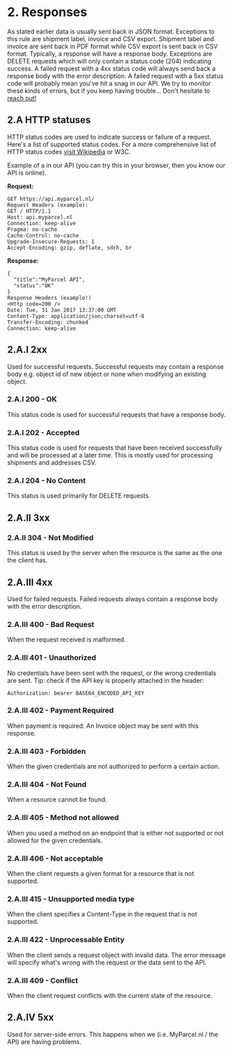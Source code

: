 # 2. Responses

As stated earlier data is usually sent back in JSON format. Exceptions to this
rule are shipment label, invoice and CSV export. Shipment label and invoice are
sent back in PDF format while CSV export is sent back in CSV format. Typically,
a response will have a response body. Exceptions are DELETE requests which will
only contain a status code (204) indicating success. A failed request with a 4xx
status code will always send back a response body with the error description. A
failed request with a 5xx status code will probably mean you've hit a snag in
our API. We try to monitor these kinds of errors, but if you keep having
trouble... Don't hesitate to [reach out!](https://www.myparcel.nl/contact)

## 2.A HTTP statuses

HTTP status codes are used to indicate success or failure of a request. Here's a
list of supported status codes. For a more comprehensive list of HTTP status
codes [visit Wikipedia](https://en.wikipedia.org/wiki/List_of_HTTP_status_codes)
or W3C.

Example of a <Http code=200 /> in our API (you can try this in your browser,
then you know our API is online).

**Request:**

```
GET https://api.myparcel.nl/
Request Headers (example):
GET / HTTP/1.1
Host: api.myparcel.nl
Connection: keep-alive
Pragma: no-cache
Cache-Control: no-cache
Upgrade-Insecure-Requests: 1
Accept-Encoding: gzip, deflate, sdch, br
```

**Response:**

```
{
  "title":"MyParcel API",
  "status":"OK"
}
Response Headers (example!)
<Http code=200 />
Date: Tue, 31 Jan 2017 13:37:00 GMT
Content-Type: application/json;charset=utf-8
Transfer-Encoding: chunked
Connection: keep-alive
```

## 2.A.I 2xx

Used for successful requests. Successful requests may contain a response body
e.g. object id of new object or none when modifying an existing object.

### 2.A.I 200 - OK

This status code is used for successful requests that have a response body.

### 2.A.I 202 - Accepted

This status code is used for requests that have been received successfully and
will be processed at a later time. This is mostly used for processing shipments
and addresses CSV.

### 2.A.I 204 - No Content

This status is used primarily for DELETE requests.

## 2.A.II 3xx

### 2.A.II 304 - Not Modified

This status is used by the server when the resource is the same as the one the
client has.

## 2.A.III 4xx

Used for failed requests. Failed requests always contain a response body with
the error description.

### 2.A.III 400 - Bad Request

When the request received is malformed.

### 2.A.III 401 - Unauthorized

No credentials have been sent with the request, or the wrong credentials are
sent. Tip: check if the API key is properly attached in the header:

```
Authorization: bearer BASE64_ENCODED_API_KEY
```

### 2.A.III 402 - Payment Required

When payment is required. An Invoice object may be sent with this response.

### 2.A.III 403 - Forbidden

When the given credentials are not authorized to perform a certain action.

### 2.A.III 404 - Not Found

When a resource cannot be found.

### 2.A.III 405 - Method not allowed

When you used a method on an endpoint that is either not supported or not
allowed for the given credentials.

### 2.A.III 406 - Not acceptable

When the client requests a given format for a resource that is not supported.

### 2.A.III 415 - Unsupported media type

When the client specifies a Content-Type in the request that is not supported.

### 2.A.III 422 - Unprocessable Entity

When the client sends a request object with invalid data. The error message will
specify what's wrong with the request or the data sent to the API.

### 2.A.III 409 - Conflict

When the client request conflicts with the current state of the resource.

## 2.A.IV 5xx

Used for server-side errors. This happens when we (i.e. MyParcel.nl / the API)
are having problems.
